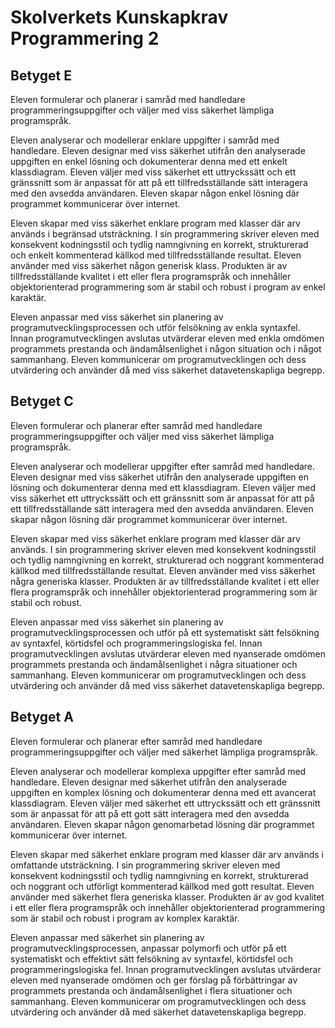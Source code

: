 # Skolverkets Kunskapkrav Programmering 2

## Betyget E
Eleven formulerar och planerar i samråd med handledare programmeringsuppgifter och väljer med viss säkerhet lämpliga programspråk.

Eleven analyserar och modellerar enklare uppgifter i samråd med handledare. Eleven designar med viss säkerhet utifrån den analyserade uppgiften en enkel lösning och dokumenterar denna med ett enkelt klassdiagram. Eleven väljer med viss säkerhet ett uttryckssätt och ett gränssnitt som är anpassat för att på ett tillfredsställande sätt interagera med den avsedda användaren. Eleven skapar någon enkel lösning där programmet kommunicerar över internet.

Eleven skapar med viss säkerhet enklare program med klasser där arv används i begränsad utsträckning. I sin programmering skriver eleven med konsekvent kodningsstil och tydlig namngivning en korrekt, strukturerad och enkelt kommenterad källkod med tillfredsställande resultat. Eleven använder med viss säkerhet någon generisk klass. Produkten är av tillfredsställande kvalitet i ett eller flera programspråk och innehåller objektorienterad programmering som är stabil och robust i program av enkel karaktär.

Eleven anpassar med viss säkerhet sin planering av programutvecklingsprocessen och utför felsökning av enkla syntaxfel. Innan programutvecklingen avslutas utvärderar eleven med enkla omdömen programmets prestanda och ändamålsenlighet i någon situation och i något sammanhang. Eleven kommunicerar om programutvecklingen och dess utvärdering och använder då med viss säkerhet datavetenskapliga begrepp.

## Betyget C
Eleven formulerar och planerar efter samråd med handledare programmeringsuppgifter och väljer med viss säkerhet lämpliga programspråk.

Eleven analyserar och modellerar uppgifter efter samråd med handledare. Eleven designar med viss säkerhet utifrån den analyserade uppgiften en lösning och dokumenterar denna med ett klassdiagram. Eleven väljer med viss säkerhet ett uttryckssätt och ett gränssnitt som är anpassat för att på ett tillfredsställande sätt interagera med den avsedda användaren. Eleven skapar någon lösning där programmet kommunicerar över internet.

Eleven skapar med viss säkerhet enklare program med klasser där arv används. I sin programmering skriver eleven med konsekvent kodningsstil och tydlig namngivning en korrekt, strukturerad och noggrant kommenterad källkod med tillfredsställande resultat. Eleven använder med viss säkerhet några generiska klasser. Produkten är av tillfredsställande kvalitet i ett eller flera programspråk och innehåller objektorienterad programmering som är stabil och robust.

Eleven anpassar med viss säkerhet sin planering av programutvecklingsprocessen och utför på ett systematiskt sätt felsökning av syntaxfel, körtidsfel och programmeringslogiska fel. Innan programutvecklingen avslutas utvärderar eleven med nyanserade omdömen programmets prestanda och ändamålsenlighet i några situationer och sammanhang. Eleven kommunicerar om programutvecklingen och dess utvärdering och använder då med viss säkerhet datavetenskapliga begrepp.


## Betyget A
Eleven formulerar och planerar efter samråd med handledare programmeringsuppgifter och väljer med säkerhet lämpliga programspråk.

Eleven analyserar och modellerar komplexa uppgifter efter samråd med handledare. Eleven designar med säkerhet utifrån den analyserade uppgiften en komplex lösning och dokumenterar denna med ett avancerat klassdiagram. Eleven väljer med säkerhet ett uttryckssätt och ett gränssnitt som är anpassat för att på ett gott sätt interagera med den avsedda användaren. Eleven skapar någon genomarbetad lösning där programmet kommunicerar över internet.

Eleven skapar med säkerhet enklare program med klasser där arv används i omfattande utsträckning. I sin programmering skriver eleven med konsekvent kodningsstil och tydlig namngivning en korrekt, strukturerad och noggrant och utförligt kommenterad källkod med gott resultat. Eleven använder med säkerhet flera generiska klasser. Produkten är av god kvalitet i ett eller flera programspråk och innehåller objektorienterad programmering som är stabil och robust i program av komplex karaktär.

Eleven anpassar med säkerhet sin planering av programutvecklingsprocessen, anpassar polymorfi och utför på ett systematiskt och effektivt sätt felsökning av syntaxfel, körtidsfel och programmeringslogiska fel. Innan programutvecklingen avslutas utvärderar eleven med nyanserade omdömen och ger förslag på förbättringar av programmets prestanda och ändamålsenlighet i flera situationer och sammanhang. Eleven kommunicerar om programutvecklingen och dess utvärdering och använder då med säkerhet datavetenskapliga begrepp.